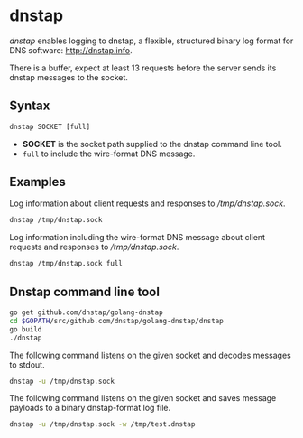# dnstap

*dnstap* enables logging to dnstap, a flexible, structured binary log format for DNS software: http://dnstap.info.

There is a buffer, expect at least 13 requests before the server sends its dnstap messages to the socket.

## Syntax

~~~ txt
dnstap SOCKET [full]
~~~

* **SOCKET** is the socket path supplied to the dnstap command line tool.
* `full` to include the wire-format DNS message.

## Examples

Log information about client requests and responses to */tmp/dnstap.sock*.

~~~ txt
dnstap /tmp/dnstap.sock
~~~

Log information including the wire-format DNS message about client requests and responses to */tmp/dnstap.sock*.

~~~ txt
dnstap /tmp/dnstap.sock full
~~~

## Dnstap command line tool

~~~ sh
go get github.com/dnstap/golang-dnstap
cd $GOPATH/src/github.com/dnstap/golang-dnstap/dnstap
go build
./dnstap
~~~

The following command listens on the given socket and decodes messages to stdout.

~~~ sh
dnstap -u /tmp/dnstap.sock
~~~

The following command listens on the given socket and saves message payloads to a binary dnstap-format log file.

~~~ sh
dnstap -u /tmp/dnstap.sock -w /tmp/test.dnstap
~~~
